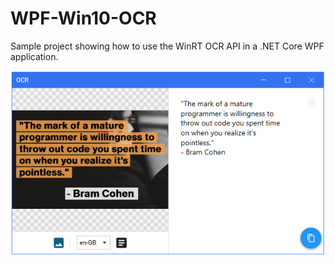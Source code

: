 # WPF-Win10-OCR
Sample project showing how to use the WinRT OCR API in a .NET Core WPF application.

![Screenshot](Screenshot.png)
